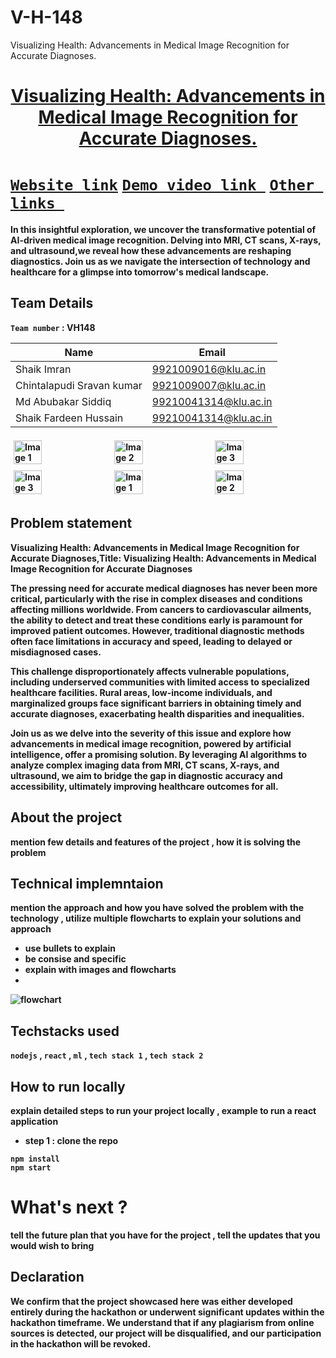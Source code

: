 # V-H-148
Visualizing Health: Advancements in Medical Image Recognition for Accurate Diagnoses.
<h1 align="center" style="border-bottom: none">
    <b>
        <a href="https://www.google.com">       Visualizing Health: Advancements in Medical Image Recognition for Accurate Diagnoses.
 </a><br>
</h1>

# [`Website link`](http://www.google.com)  [`Demo video link `](http://www.google.com) [`Other links `](http://www.google.com) 

In this insightful exploration, we uncover the transformative potential of AI-driven medical image recognition.
Delving into MRI, CT scans, X-rays, and ultrasound,we reveal how these advancements are reshaping diagnostics. 
Join us as we navigate the intersection of technology and healthcare for a glimpse into tomorrow's medical landscape.

## Team Details
`Team number` : VH148

| Name                     | Email                |
|--------------------------|----------------------|
| Shaik Imran              | 9921009016@klu.ac.in |
| Chintalapudi Sravan kumar| 9921009007@klu.ac.in |
| Md Abubakar Siddiq       | 99210041314@klu.ac.in|
| Shaik Fardeen Hussain    | 99210041314@klu.ac.in|

<div style="display: flex; flex-wrap: wrap;">
    <img src="https://static.vecteezy.com/system/resources/previews/013/688/865/non_2x/modern-color-and-geometric-banner-design-template-on-the-background-of-the-mobile-phone-mobile-modern-poster-marketing-special-offer-promotion-smartphone-mockup-vector.jpg" alt="Image 1" style="width: 30%; margin: 5px;">
    <img src="https://encrypted-tbn0.gstatic.com/images?q=tbn:ANd9GcSECH9uhvdGq0EP6QqG8lzAyjz1F-6V5RyMZrjBGmoIbP5diPgG53mWePJ9RlWVbJuVWCo&usqp=CAU" alt="Image 2" style="width: 30%; margin: 5px;">
    <img src="https://encrypted-tbn0.gstatic.com/images?q=tbn:ANd9GcSEwduQ50DEm_tr94tfGWHqAYzzvjb_5oS6ULmejCN2pBlolGfTv8wTwaa64fnt1GThiDc" alt="Image 3" style="width: 30%; margin: 5px;">
    <img src="https://encrypted-tbn0.gstatic.com/images?q=tbn:ANd9GcSEwduQ50DEm_tr94tfGWHqAYzzvjb_5oS6ULmejCN2pBlolGfTv8wTwaa64fnt1GThiDc" alt="Image 3" style="width: 30%; margin: 5px;">
       <img src="https://static.vecteezy.com/system/resources/previews/013/688/865/non_2x/modern-color-and-geometric-banner-design-template-on-the-background-of-the-mobile-phone-mobile-modern-poster-marketing-special-offer-promotion-smartphone-mockup-vector.jpg" alt="Image 1" style="width: 30%; margin: 5px;">
    <img src="https://encrypted-tbn0.gstatic.com/images?q=tbn:ANd9GcSECH9uhvdGq0EP6QqG8lzAyjz1F-6V5RyMZrjBGmoIbP5diPgG53mWePJ9RlWVbJuVWCo&usqp=CAU" alt="Image 2" style="width: 30%; margin: 5px;">
</div>

## Problem statement 
Visualizing Health: Advancements in Medical Image Recognition for Accurate Diagnoses,Title: Visualizing Health: Advancements in Medical Image Recognition for Accurate Diagnoses

The pressing need for accurate medical diagnoses has never been more critical, particularly with the rise in complex diseases and conditions affecting millions worldwide. From cancers to cardiovascular ailments, the ability to detect and treat these conditions early is paramount for improved patient outcomes. However, traditional diagnostic methods often face limitations in accuracy and speed, leading to delayed or misdiagnosed cases.

This challenge disproportionately affects vulnerable populations, including underserved communities with limited access to specialized healthcare facilities. Rural areas, low-income individuals, and marginalized groups face significant barriers in obtaining timely and accurate diagnoses, exacerbating health disparities and inequalities.

Join us as we delve into the severity of this issue and explore how advancements in medical image recognition, powered by artificial intelligence, offer a promising solution. By leveraging AI algorithms to analyze complex imaging data from MRI, CT scans, X-rays, and ultrasound, we aim to bridge the gap in diagnostic accuracy and accessibility, ultimately improving healthcare outcomes for all.
## About the project
mention few details and features of the project , how it is solving the problem 

## Technical implemntaion 
mention the approach and how you have solved the problem with the technology , utilize multiple flowcharts to explain your solutions and approach
- use bullets to explain
- be consise and specific
- explain with images and flowcharts
- 
![flowchart](https://encrypted-tbn0.gstatic.com/images?q=tbn:ANd9GcSm5X9E8h0kftXOW2B9jORBskdXF12pFKOX_Q&usqp=CAU)

## Techstacks used 
`nodejs` , `react` , `ml` , `tech stack 1` , `tech stack 2`

## How to run locally 
explain detailed steps to run your project locally , example to run a react application 
- step 1 : clone the repo 
```
npm install
npm start
```

# What's next ?
tell the future plan that you have for the project , tell the updates that you would wish to bring

## Declaration
We confirm that the project showcased here was either developed entirely during the hackathon or underwent significant updates within the hackathon timeframe. We understand that if any plagiarism from online sources is detected, our project will be disqualified, and our participation in the hackathon will be revoked.

